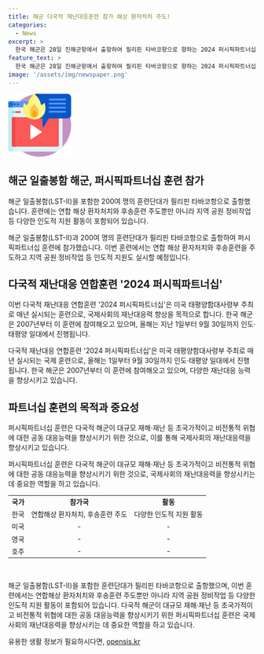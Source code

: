 ```yaml
---
title: 해군 다국적 재난대응훈련 참가 해상 환자처치 주도!
categories:
  - News
excerpt: >
  한국 해군은 28일 진해군항에서 출항하여 필리핀 타바코항으로 향하는 2024 퍼시픽파트너십 훈련에 참가한다. 이번 훈련에서 한국 훈련단은 연합 해상 환자처치와 후송훈련을 주도하며, 필리핀 현지 지원활동도 실시한다. 또한, 함상 리셉션과 함정 공개행사를 통해 한국의 해군 함정 우수성을 알릴 예정이다. 박정원 훈련단대장은 이번 훈련은 대규모 재해·재난에 대한 공동 대응능력을 향상할 좋은 기회라고 전했다.
feature_text: >
  한국 해군은 28일 진해군항에서 출항하여 필리핀 타바코항으로 향하는 2024 퍼시픽파트너십 훈련에 참가한다. 이번 훈련에서 한국 훈련단은 연합 해상 환자처치와 후송훈련을 주도하며, 필리핀 현지 지원활동도 실시한다. 또한, 함상 리셉션과 함정 공개행사를 통해 한국의 해군 함정 우수성을 알릴 예정이다. 박정원 훈련단대장은 이번 훈련은 대규모 재해·재난에 대한 공동 대응능력을 향상할 좋은 기회라고 전했다.
image: '/assets/img/newspaper.png'
---
```


<p><img src="/assets/img/news.png" alt="rentncar 속보" /></p>

<h2 data-ke-size="size26">해군 일출봉함 해군, 퍼시픽파트너십 훈련 참가</h2>

<p>해군 일출봉함(LST-Ⅱ)을 포함한 200여 명의 훈련단대가 필리핀 타바코항으로 출항했습니다. 훈련에는 연합 해상 환자처치와 후송훈련 주도뿐만 아니라 지역 공원 정비작업 등 다양한 인도적 지원 활동이 포함되어 있습니다.</p>

<p data-ke-size="size16">해군 일출봉함(LST-Ⅱ)과 200여 명의 훈련단대가 필리핀 타바코항으로 출항하여 퍼시픽파트너십 훈련에 참가했습니다. 이번 훈련에서는 연합 해상 환자처치와 후송훈련을 주도하고 지역 공원 정비작업 등 인도적 지원도 실시할 예정입니다. </p>

<h2 data-ke-size="size26">다국적 재난대응 연합훈련 '2024 퍼시픽파트너십'</h2>

<p>이번 다국적 재난대응 연합훈련 '2024 퍼시픽파트너십'은 미국 태평양함대사령부 주최로 매년 실시되는 훈련으로, 국제사회의 재난대응력 향상을 목적으로 합니다. 한국 해군은 2007년부터 이 훈련에 참여해오고 있으며, 올해는 지난 1일부터 9월 30일까지 인도·태평양 일대에서 진행됩니다.</p>

<p data-ke-size="size16">다국적 재난대응 연합훈련 '2024 퍼시픽파트너십'은 미국 태평양함대사령부 주최로 매년 실시되는 국제 훈련으로, 올해는 1일부터 9월 30일까지 인도·태평양 일대에서 진행됩니다. 한국 해군은 2007년부터 이 훈련에 참여해오고 있으며, 다양한 재난대응 능력을 향상시키고 있습니다. </p>

<h2 data-ke-size="size26">파트너십 훈련의 목적과 중요성</h2>

<p>퍼시픽파트너십 훈련은 다국적 해군이 대규모 재해·재난 등 초국가적이고 비전통적 위협에 대한 공동 대응능력을 향상시키기 위한 것으로, 이를 통해 국제사회의 재난대응력을 향상시키고 있습니다.</p>

<p data-ke-size="size16">퍼시픽파트너십 훈련은 다국적 해군이 대규모 재해·재난 등 초국가적이고 비전통적 위협에 대한 공동 대응능력을 향상시키기 위한 것으로, 국제사회의 재난대응력을 향상시키는 데 중요한 역할을 하고 있습니다. </p>

<table>
  <tbody>
    <tr>
      <td style="text-align: center; height: 17px;"><b>국가</b></td>
      <td style="text-align: center; height: 17px;"><b>참가국</b></td>
      <td style="text-align: center; height: 17px;"><b>활동</b></td>
    </tr>
    <tr>
      <td style="text-align: center; height: 17px;">한국</td>
      <td style="text-align: center; height: 17px;">연합해상 환자처치, 후송훈련 주도</td>
      <td style="text-align: center; height: 17px;">다양한 인도적 지원 활동</td>
    </tr>
    <tr>
      <td style="text-align: center; height: 17px;">미국</td>
      <td style="text-align: center; height: 17px;">-</td>
      <td style="text-align: center; height: 17px;">-</td>
    </tr>
    <tr>
      <td style="text-align: center; height: 17px;">영국</td>
      <td style="text-align: center; height: 17px;">-</td>
      <td style="text-align: center; height: 17px;">-</td>
    </tr>
    <tr>
      <td style="text-align: center; height: 17px;">호주</td>
      <td style="text-align: center; height: 17px;">-</td>
      <td style="text-align: center; height: 17px;">-</td>
    </tr>
  </tbody>
</table>

<p data-ke-size="size16">&nbsp;</p>

<p>해군 일출봉함(LST-Ⅱ)을 포함한 훈련단대가 필리핀 타바코항으로 출항했으며, 이번 훈련에서는 연합해상 환자처치와 후송훈련 주도뿐만 아니라 지역 공원 정비작업 등 다양한 인도적 지원 활동이 포함되어 있습니다. 다국적 해군이 대규모 재해·재난 등 초국가적이고 비전통적 위협에 대한 공동 대응능력을 향상시키기 위한 퍼시픽파트너십 훈련은 국제사회의 재난대응력을 향상시키는 데 중요한 역할을 하고 있습니다.</p>
유용한 생활 정보가 필요하시다면, <a href="https://opensis.kr" rel="dofollow">opensis.kr</a>



